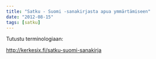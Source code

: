 ```yaml
---
title: "Satku - Suomi -sanakirjasta apua ymmärtämiseen"
date: "2012-08-15"
tags: [satku]
---
```


Tutustu terminologiaan:

<http://kerkesix.fi/satku-suomi-sanakirja>